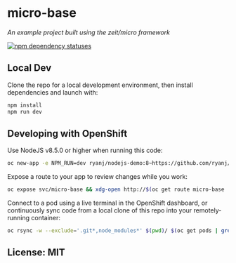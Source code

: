 # micro-base
*An example project built using the zeit/micro framework*

[![npm dependency statuses](http://img.shields.io/david/ryanj/micro-base.svg "npm dependencies, via david-dm")](https://david-dm.org/ryanj/micro-base)

## Local Dev
Clone the repo for a local development environment, then install dependencies and launch with:

```bash
npm install
npm run dev
```

## Developing with OpenShift

Use NodeJS v8.5.0 or higher when running this code:

```bash
oc new-app -e NPM_RUN=dev ryanj/nodejs-demo:8~https://github.com/ryanj/micro-base
```

Expose a route to your app to review changes while you work:

```bash
oc expose svc/micro-base && xdg-open http://$(oc get route micro-base | grep -v NAME | awk '{print $2}')
```

Connect to a pod using a live terminal in the OpenShift dashboard, or continuously sync code from a local clone of this repo into your remotely-running container:

```bash
oc rsync -w --exclude='.git*,node_modules*' $(pwd)/ $(oc get pods | grep -v NAME | grep -v build | cut -f1 -d' '):/opt/app-root/src/
```

## License: MIT
